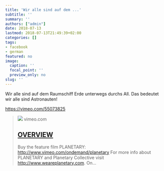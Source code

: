 ```yaml
---
title: 'Wir alle sind auf dem ...'
subtitle: ''
summary: ''
authors: ["admin"]
date: 2018-07-13
lastmod: 2018-07-13T21:49:39+02:00
categories: []
tags:
- facebook
- german
featured: no
image:
  caption: ''
  focal_point: ''
  preview_only: no
slug: ''
---
```

Wir alle sind auf dem Raumschiff Erde unterwegs durchs All. Das bedeutet wir alle sind Astronauten!

https://vimeo.com/55073825
> [![](https://i.vimeocdn.com/filter/overlay?src0=https%3A%2F%2Fi.vimeocdn.com%2Fvideo%2F424130492-d4f7b89b408e257d26f9385e1a3cce0b96784fe6833362e857e2702b4adaec5d-d_1280x544&src1=https%3A%2F%2Ff.vimeocdn.com%2Fimages_v6%2Fshare%2Fplay_icon_overlay.png)](https://vimeo.com/55073825)
> vimeo.com
> ## [OVERVIEW](https://vimeo.com/55073825)
>
>Buy the feature film PLANETARY: http://www.vimeo.com/ondemand/planetary For more info about PLANETARY and Planetary Collective visit http://www.weareplanetary.com.  On…


